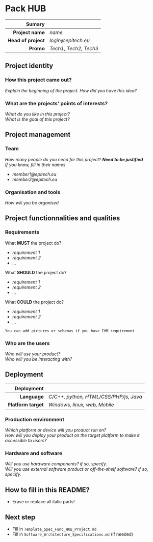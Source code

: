 # Pack HUB
|Sumary||
|---:|:---|
|**Project name**|_name_|
|**Head of project**|_login@epitech.eu_|
|**Promo**|_Tech1, Tech2, Tech3_|

## Project identity
### How this project came out?
_Explain the beginning of the project. How did you have this idea?_<br/>

### What are the projects' points of interests?
_What do you like in this project?_<br/>
_What is the goal of this project?_<br/>

## Project management
### Team
_How many people do you need for this project? **Need to be justified**_<br/>
_If you know, fill in their names_<br/>
* _member1@epitech.eu_
* _member2@epitech.eu_

### Organisation and tools
_How will you be organised_ 

## Project functionnalities and qualities
### Requirements
What **MUST** the project do?<br/>
* _requirement 1_
* _requirement 2_
* _..._

What **SHOULD** the project do?<br/>
* _requirement 1_
* _requirement 2_
* _..._

What **COULD** the project do?<br/>
* _requirement 1_
* _requirement 2_
* _..._

`You can add pictures or schemas if you have IHM requirement`

### Who are the users
_Who will use your product?_<br/>
_Who will you be interacting with?_<br/>

## Deployment
|Deployment||
|---:|:---|
|**Language**|_C/C++, python, HTML/CSS/PHP/js, Java_|
|**Platform target**|_Windows, linux, web, Mobile_|

### Production environment
_Which platform or device will you product run on?_<br/>
_How will you deploy your product on the target platform to make it accessible to users?_<br/>

### Hardware and software
_Will you use hardware components? if so, specify._<br/>
_Will you use external software product or off-the-shelf software? if so, specify._<br/>

## How to fill in this README?
 - Erase or replace all italic parts!

## Next step
 - Fill in `Template_Spec_Func_HUB_Project.md`
 - Fill in `Software_Architecture_Specifications.md` (if needed)
